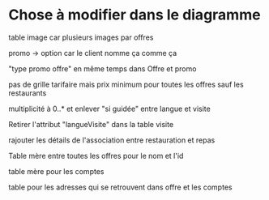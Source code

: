 # Chose à modifier dans le diagramme

table image car plusieurs images par offres

promo -> option car le client nomme ça comme ça

"type promo offre" en même temps dans Offre et promo

pas de grille tarifaire mais prix minimum pour toutes les offres sauf les restaurants

multiplicité à 0..* et enlever "si guidée" entre langue et visite

Retirer l'attribut "langueVisite" dans la table visite

rajouter les détails de l'association entre restauration et repas

Table mère entre toutes les offres pour le nom et l'id

table mère pour les comptes

table pour les adresses qui se retrouvent dans offre et les comptes
